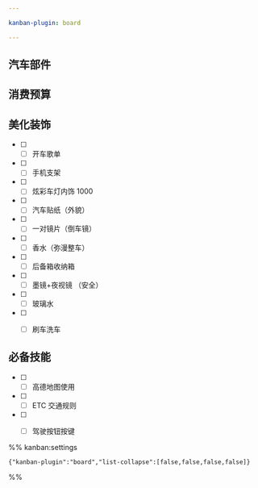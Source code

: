 ```yaml
---

kanban-plugin: board

---
```


## 汽车部件



## 消费预算



## 美化装饰

- [ ] - [ ] 开车歌单
- [ ] - [ ] 手机支架
- [ ] - [ ] 炫彩车灯内饰 1000
- [ ] - [ ] 汽车贴纸（外貌）
- [ ] - [ ] 一对镜片（倒车镜）
- [ ] - [ ] 香水（弥漫整车）
- [ ] - [ ] 后备箱收纳箱
- [ ] - [ ] 墨镜+夜视镜 （安全）
- [ ] - [ ] 玻璃水
- [ ] - [ ] 刷车洗车


## 必备技能

- [ ] - [ ] 高德地图使用
- [ ] - [ ] ETC 交通规则
- [ ] - [ ] 驾驶按钮按键




%% kanban:settings
```
{"kanban-plugin":"board","list-collapse":[false,false,false,false]}
```
%%
